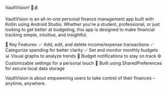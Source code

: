  VaultVision! 📱💰

VaultVision is an all-in-one personal finance management app built with Kotlin using Android Studio. Whether you're a student, professional, or just looking to get better at budgeting, this app is designed to make financial tracking simple, intuitive, and insightful.

🧾 Key Features:
✅ Add, edit, and delete income/expense transactions
✅ Categorize spending for better clarity
✅ Set and monitor monthly budgets
📊 Visual graphs to analyze trends
🔔 Budget notifications to stay on track
⚙ Customizable settings for a personal touch
💾 Built using SharedPreferences for secure local data storage

VaultVision is about empowering users to take control of their finances – anytime, anywhere.




